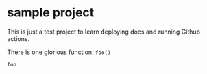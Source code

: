 # sample project

This is just a test project to learn deploying docs and running Github actions.

There is one glorious function: `foo()`

```@docs
foo
```
